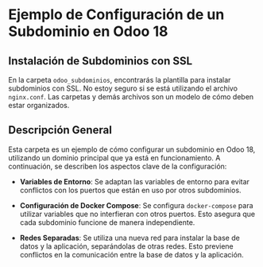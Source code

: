 # Ejemplo de Configuración de un Subdominio en Odoo 18

## Instalación de Subdominios con SSL

En la carpeta `odoo_subdominios`, encontrarás la plantilla para instalar subdominios con SSL. No estoy seguro si se está utilizando el archivo `nginx.conf`. Las carpetas y demás archivos son un modelo de cómo deben estar organizados.

## Descripción General

Esta carpeta es un ejemplo de cómo configurar un subdominio en Odoo 18, utilizando un dominio principal que ya está en funcionamiento. A continuación, se describen los aspectos clave de la configuración:

- **Variables de Entorno**: Se adaptan las variables de entorno para evitar conflictos con los puertos que están en uso por otros subdominios.
  
- **Configuración de Docker Compose**: Se configura `docker-compose` para utilizar variables que no interfieran con otros puertos. Esto asegura que cada subdominio funcione de manera independiente.

- **Redes Separadas**: Se utiliza una nueva red para instalar la base de datos y la aplicación, separándolas de otras redes. Esto previene conflictos en la comunicación entre la base de datos y la aplicación.